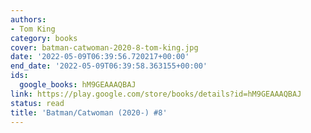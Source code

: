 ```yaml
---
authors:
- Tom King
category: books
cover: batman-catwoman-2020-8-tom-king.jpg
date: '2022-05-09T06:39:56.720217+00:00'
end_date: '2022-05-09T06:39:58.363155+00:00'
ids:
  google_books: hM9GEAAAQBAJ
link: https://play.google.com/store/books/details?id=hM9GEAAAQBAJ
status: read
title: 'Batman/Catwoman (2020-) #8'
---
```

